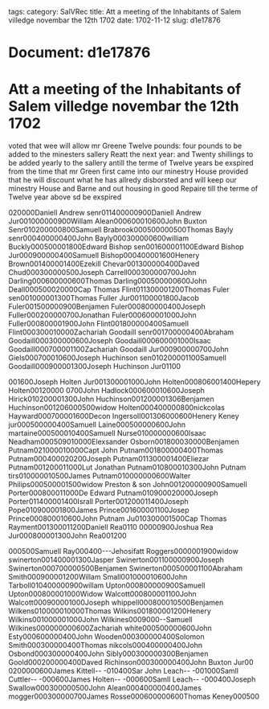tags: 
category: SalVRec
title: Att a meeting of the Inhabitants of Salem villedge novembar the 12th 1702
date: 1702-11-12
slug: d1e17876




# Document: d1e17876


# Att a meeting of the Inhabitants of Salem villedge novembar the 12th 1702 

voted that wee will allow mr Greene Twelve pounds: four pounds to be added to the minesters sallery Reatt the next year: and Twenty shillings to be added yearly to the sallery antill the terme of Twelve years be exspired from the time that mr Green first came into our minestry House provided that he will discount what he has allredy disborsted and will keep our minestry House and Barne and out housing in good Repaire till the terme of Twelve year above sd be exspired

020000Daniell Andrew senr011400000900Daniell Andrew Jur001000000900Willam Alean000600010600John Buxton Senr010200000800Samuell Brabrook000500000500Thomas Bayly senr000400000400John Bayly000300000600william Buckly000500001800Edward Bishop sen001600001100Edward Bishop Jur000900000400Samuell Bishop000400001600Henery Brown001400001400Ezekill Chevar001300000400Daved Chud000300000500Joseph Carrell000300000700John Darling000600000600Thomas Darling000500000600John Deall000500020000Cap Thomas Flint011300001200Thomas Fuler sen001000001300Thomas Fuller Jur001100001800Jacob Fuler001500000900Benjamen Fuler000800000400Joseph Fuller000200000700Jonathan Fuler000600001000John Fuller000800001900John Flint001800000400Samuell Flint000300010000Zachariah Goodaill senr001700000400Abraham Goodaill000300000600Joseph Goodaill000600001000Isaac Goodaill000700001100Zachariah Goodaill Jur000900000700John Giels000700010600Joseph Huchinson sen010200001100Samuell Goodaill000900001300Joseph Huchinson Jur01100

001600Joseph Holten Jur001300001000John Holten000806001400Hepery Holten00120000 0700John Hadlock000600010600Joseph Hirick010200001300John Huchinson001200001306Benjamen Huchinson001206000500widow Holten000400000800nickcolas Hayward000700001600Decon Ingersoll001306000600Henery Keney jur000500000400Samuell Laine000500000600John martaine000500010400Samuell Nurse010000000600Isaac Neadham000509010000Elexsander Osborn001800030000Benjamen Putnam021000010000Capt John Putnam001800000400Thomas Putnam000400020200Joseph Putnam011300001400Eliezar Putnam001200011000Lut Jonathan Putnam010800010300John Putnam tirs010000010500James Putnam010000000600Walter Philips000500001500widow Preston & son John001200000900Samuell Porter000800011000De Edward Putnam010900020000Joseph Porter011400001400Israll Porter001200011400Joseph Pope010900001800James Prince001600001100Josep Prince000800010600John Putnam Ju010300001500Cap Thomas Rayment001300011200Daniell Rea0110 00000900Joshua Rea Jur000800001300John Rea001200

000500Samuell Ray000400---Jehosifatt Roggers0000001900widow swinerton001400001300Jasper Swinerton001100000900Joseph Swinerton000700000500Benjamen Swinerton000500001100Abraham Smith000900001200Willam Small001000010600John Tarboll010400000900willam Upton000800000900Samuell Upton000800001000Widow Walcott000800001100John Walcott000900001000Joseph whippell000800010500Benjamen Wilkens010000010000Thomas Wilkins001800001200Henery Wilkins001000001000John Wilkines0009000--Samuell Wilkines000000000600Zachariah white000500000600John Esty000600000400John Wooden000300000400Solomon Smith000300000400Thomas nikcols000400000400John Osbond000300000400John Sibly000300000300Benjamen Goold000200000400Daved Richinson000300000400John Buxton Jur00 0200000600James Kittell-- -010400Sar John Leach-- -001000Samll Cuttler-- -000600James Holten-- -000600Samll Leach-- -000400Joseph Swallow000300000500John Alean000400000400James mogger000300000700James Rosse000600000600Thomas Keney000500
